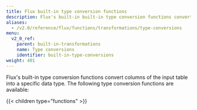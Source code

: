 ```yaml
---
title: Flux built-in type conversion functions
description: Flux's built-in built-in type conversion functions convert columns of the input table into a specific data type.
aliases:
  - /v2.0/reference/flux/functions/transformations/type-conversions
menu:
  v2_0_ref:
    parent: built-in-transformations
    name: Type conversions
    identifier: built-in-type-conversions
weight: 401
---
```


Flux's built-in type conversion functions convert columns of the input table into a specific data type.
The following type conversion functions are available:

{{< children type="functions" >}}
